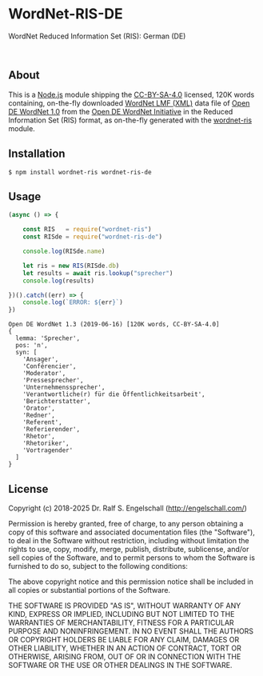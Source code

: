 
WordNet-RIS-DE
==============

WordNet Reduced Information Set (RIS): German (DE)

<p/>
<img src="https://nodei.co/npm/wordnet-ris-de.png?downloads=true&stars=true" alt=""/>

<p/>
<img src="https://david-dm.org/rse/wordnet-ris-de.png" alt=""/>

About
-----

This is a [Node.js](https://nodejs.org/) module shipping the
[CC-BY-SA-4.0](https://spdx.org/licenses/CC-BY-SA-4.0.html) licensed,
120K words containing, on-the-fly downloaded [WordNet LMF (XML)](https://github.com/globalwordnet/schemas)
data file of [Open DE WordNet 1.0](https://github.com/hdaSprachtechnologie/odenet/)
from the [Open DE WordNet Initiative](https://ikum.mediencampus.h-da.de/projekt/open-de-wordnet-initiative/)
in the Reduced Information Set (RIS) format, as on-the-fly generated with the
[wordnet-ris](https://npmjs.com/wordnet-ris) module.

Installation
------------

```shell
$ npm install wordnet-ris wordnet-ris-de
```

Usage
-----

```js
(async () => {

    const RIS   = require("wordnet-ris")
    const RISde = require("wordnet-ris-de")

    console.log(RISde.name)

    let ris = new RIS(RISde.db)
    let results = await ris.lookup("sprecher")
    console.log(results)

})().catch((err) => {
    console.log(`ERROR: ${err}`)
})
```

```
Open DE WordNet 1.3 (2019-06-16) [120K words, CC-BY-SA-4.0]
{
  lemma: 'Sprecher',
  pos: 'n',
  syn: [
    'Ansager',
    'Conférencier',
    'Moderator',
    'Pressesprecher',
    'Unternehmenssprecher',
    'Verantwortliche(r) für die Öffentlichkeitsarbeit',
    'Berichterstatter',
    'Orator',
    'Redner',
    'Referent',
    'Referierender',
    'Rhetor',
    'Rhetoriker',
    'Vortragender'
  ]
}
```

License
-------

Copyright (c) 2018-2025 Dr. Ralf S. Engelschall (http://engelschall.com/)

Permission is hereby granted, free of charge, to any person obtaining
a copy of this software and associated documentation files (the
"Software"), to deal in the Software without restriction, including
without limitation the rights to use, copy, modify, merge, publish,
distribute, sublicense, and/or sell copies of the Software, and to
permit persons to whom the Software is furnished to do so, subject to
the following conditions:

The above copyright notice and this permission notice shall be included
in all copies or substantial portions of the Software.

THE SOFTWARE IS PROVIDED "AS IS", WITHOUT WARRANTY OF ANY KIND,
EXPRESS OR IMPLIED, INCLUDING BUT NOT LIMITED TO THE WARRANTIES OF
MERCHANTABILITY, FITNESS FOR A PARTICULAR PURPOSE AND NONINFRINGEMENT.
IN NO EVENT SHALL THE AUTHORS OR COPYRIGHT HOLDERS BE LIABLE FOR ANY
CLAIM, DAMAGES OR OTHER LIABILITY, WHETHER IN AN ACTION OF CONTRACT,
TORT OR OTHERWISE, ARISING FROM, OUT OF OR IN CONNECTION WITH THE
SOFTWARE OR THE USE OR OTHER DEALINGS IN THE SOFTWARE.


